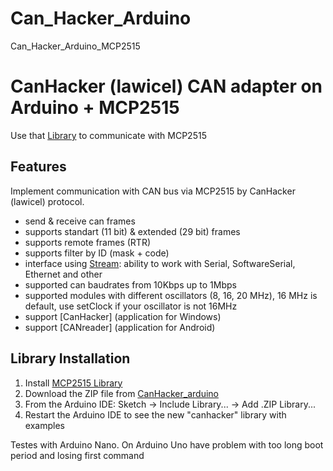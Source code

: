 # Can_Hacker_Arduino
Can_Hacker_Arduino_MCP2515
# CanHacker (lawicel) CAN adapter on Arduino + MCP2515

Use that [Library](https://github.com/deepalarm/MCP2515_Arduino.git) to communicate with MCP2515

## Features

Implement communication with CAN bus via MCP2515 by CanHacker (lawicel) protocol.

- send & receive can frames
- supports standart (11 bit) & extended (29 bit) frames
- supports remote frames (RTR)
- supports filter by ID (mask + code)
- interface using [Stream](https://www.arduino.cc/en/Reference/Stream): ability to work with Serial, SoftwareSerial, Ethernet and other
- supported can baudrates from 10Kbps up to 1Mbps
- supported modules with different oscillators (8, 16, 20 MHz), 16 MHz is default, use setClock if your oscillator is not 16MHz
- support [CanHacker] (application for Windows)
- support [CANreader] (application for Android)


## Library Installation

1. Install [MCP2515 Library](https://github.com/deepalarm/MCP2515_Arduino/archive/refs/heads/main.zip)
2. Download the ZIP file from [CanHacker_arduino](https://github.com/deepalarm/CanHacker_arduino/archive/refs/heads/main.zip)
3. From the Arduino IDE: Sketch -> Include Library... -> Add .ZIP Library...
4. Restart the Arduino IDE to see the new "canhacker" library with examples

Testes with Arduino Nano.
On Arduino Uno have problem with too long boot period and losing first command

